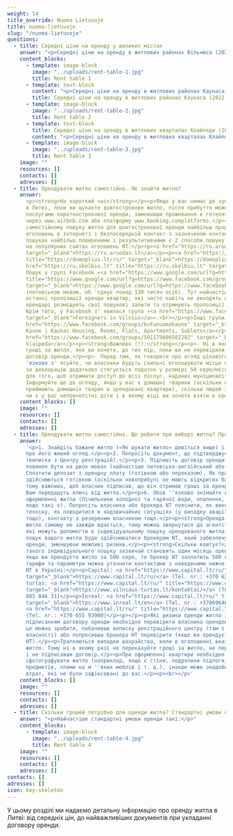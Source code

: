 ```yaml
---
weight: 14
title_override: Nuoma Lietuvoje
title: nuoma-lietuvoje
slug: "/nuoma-lietuvoje"
questions:
  - title: Середні ціни на оренду у великих містах
    answer: "<p>Середні ціни на оренду в житлових районах Вільнюса (2022 р. до н.е.).</p>"
    content_blocks:
      - template: image-block
        image: "../uploads/rent-table-1.jpg"
        title: Rent table 1
      - template: text-block
        content: "<p>Середні ціни на оренду в житлових районах Каунаса (2022 р.).</p>"
        title: Середні ціни на оренду в житлових районах Каунаса (2022 р.).
      - template: image-block
        image: "../uploads/rent-table-2.jpg"
        title: Rent table 2
      - template: text-block
        title: Середні ціни на оренду в житлових кварталах Клайпеди (2022 р.).
        content: "<p>Середні ціни на оренду в житлових кварталах Клайпеди (2022 р.).</p>"
      - template: image-block
        image: "../uploads/rent-table-3.jpg"
        title: Rent table 3
    image: ""
    resources: []
    contacts: []
    adresses: []
  - title: Орендувати житло самостійно. Як знайти житло?
    answer:
      <p><strong>На короткий час</strong></p><p>Якщо у вас немає де зупинитися
      в Литві, поки ви шукаєте довгострокове житло, після прибуття можна скористатися
      послугами короткострокової оренди, замовивши проживання в готелях або апартаментах
      через www.airbnb.com або платформу www.booking.complatforms.</p><p><strong>Надовго</strong></p><p>При
      самостійному пошуку житла для довгострокової оренди найбільш продуктивним є пошук
      оголошень в інтернеті і безпосередній контакт з зазначеною контактною особою.</p><p>У
      пошуках найбільш поширеними і результативними є 2 способи пошуку:</p><p>1) Пошук
      на популярних сайтах оголошень NT:</p><p><a href="https://ru.aruodas.lt" title="https://ru.aruodas.lt"
      target="_blank">https://ru.aruodas.lt</a></p><p><a href="https://domoplius.lt/ru/"
      title="https://domoplius.lt/ru/" target="_blank">https://domoplius.lt/ru/</a></p><p><a
      href="https://ru.skelbiu.lt" title="https://ru.skelbiu.lt" target="_blank">https://ru.skelbiu.lt</a></p><p>2)
      Пошук у групі Facebook «<a href="https://www.google.com/url?q=https://www.facebook.com/groups/474634139331294/&amp;sa=D&amp;source=docs&amp;ust=1648811400237652&amp;usg=AOvVaw0jIJdCHhfULUsXpFGLRdeD"
      title="https://www.google.com/url?q=https://www.facebook.com/groups/474634139331294/&amp;sa=D&amp;source=docs&amp;ust=1648811400237652&amp;usg=AOvVaw0jIJdCHhfULUsXpFGLRdeD"
      target="_blank">https://www.google.com/url?q=https://www.facebook.com/groups/474634139331294/&amp;sa=D&amp;source=docs&amp;ust=1648811400237652&amp;usg=AOvVaw0jIJdCHhfULUsXpFGLRdeD</a>»
      (литовською мовою, об 'єднує понад 130 тисяч осіб). Тут найчастіше розміщуються
      останні пропозиції оренди квартир, які часто навіть не виходять на публіку. Часто
      орендарі розміщують свої пошукові запити та отримують пропозиції оренди індивідуально.
      Крім того, у Facebook з' явилася група «<a href="https://www.facebook.com/groups/209733365824002/"
      target="_blank">Foreigners in Vilnius</a>».<br></p><p>Інші групи Facebook:</p><p><strong>Каунас:</strong></p><p><a
      href="https://www.facebook.com/groups/butunuomakaune" target="_blank">Butu nuoma
      Kaune | Kaunas Housing, Rooms, Flats, Apartments, Sublets</a></p><p><strong>Клайпеда:</strong></p><p><a
      href="https://www.facebook.com/groups/501175606582292" target="_blank">Butu nuoma
      klaipeda</a></p><p><strong>Важливо (!):</strong></p><p>- Ні в якому разі не переказуйте
      гроші за житло, яке ви хочете, до тих пір, поки ви не перевірили його і не підписали
      договір оренди.</p><p>- Перед тим, як говорити про огляд цікавого житла, обов
      'язково з' ясуйте, чи власники будуть схильні оголошувати місце проживання (Іноді
      за декларацію додатково стягується податок у розмірі 50 євро/місяць). Це важливо
      для того, щоб отримати доступ до всіх послуг, наданих муніципалітетом.</p><p>-
      Інформуйте ще до огляду, якщо у вас є домашні тварини (оскільки не всі власники
      приймають домашніх тварин в орендовані квартири), скільки людей збираються жити,
      чи є у вас неповнолітні діти і в якому віці ви хочете взяти в оренду.</p><p><br></p>
    content_blocks: []
    image: ""
    resources: []
    contacts: []
    adresses: []
  - title: Орендувати житло самостійно. Що робити при виборі житла? Процес оренди.
    answer:
      '<p>1. Знайдіть бажане житло («Як шукати житло» дивіться вище) і домовтеся
      про його живий огляд.</p><p>2. Попросіть документ, що підтверджує право власності
      (виписка з Центру реєстрацій).</p><p>3. Підпишіть договір оренди. Договір оренди
      повинен бути на двох мовах (найчастіше литовсько-англійський або литовсько-російський).</p><p>4.
      Сплатити депозит і орендну плату (готівкою або переказом). Як правило, перші платежі
      здійснюються готівкою (оскільки новоприбулі не мають відкритих банківських рахунків),
      тому важливо, щоб власник підписав, що він отримав гроші за оренду квартири.</p><p>5.
      Вам передадуть ключі від житла.</p><p>6. Обов ''язково знімайте лічильники при
      оформленні житла (Лічильники холодної та гарячої води, опалення, газу та електроенергії,
      якщо такі є). Попросіть власника або брокера NT пояснити, як використовувати побутову
      техніку, як поводитися в надзвичайних ситуаціях (у випадку аварії на водних мережах
      тощо), контакту з резервним власником тощо.</p><p><strong>Оренда житла через посередників.</strong></p><p>Знайти
      житло самому не завжди вдається, тому можна звернутися до агентств нерухомості,
      які можуть допомогти в індивідуальному пошуку орендованого житла.</p><p>Тоді весь
      пошук вашого житла буде здійснюватися брокером NT, який забезпечує плавний процес
      оренди, зменшуючи можливі ризики.</p><p><strong>Скільки коштує?</strong></p><p>Вартість
      такого індивідуального пошуку зазвичай становить один місяць орендної плати (тобто
      якщо ви орендуєте житло за 500 євро, то брокер NT заплатить 500 євро). Точні пошукові
      тарифи та параметри можна уточнити контактами з наведеними нижче агентствами.<br></p><p>Агентство
      NT в Україні:</p><p>Capital: <a href="https://www.capital.lt/ru/" title="https://www.capital.lt/ru/"
      target="_blank">https://www.capital.lt/ru/</a> (Tel. nr.: +370 620 41907)</p><p>Vilniaus
      turtas: <a href="https://www.capital.lt/ru/" title="https://www.capital.lt/ru/"
      target="_blank">https://www.vilniaus-turtas.lt/kontaktai/</a> (Tel. nr.: + 370
      685 846 31)</p><p>Inreal: <a href="https://www.capital.lt/ru/" title="https://www.capital.lt/ru/"
      target="_blank">https://www.inreal.lt/en</a> (Tel. nr.: +37069646254)</p><p>Akorus:
      <a href="https://www.capital.lt/ru/" title="https://www.capital.lt/ru/" target="_blank">https://akorus.lt</a>
      (Tel. nr.: +370 655 93900)</p><p></p><p>Які ризики оренди житла і як не помилитися?</p><p>Перед
      підписанням договору оренди необхідно перевірити власника орендованого житла –
      це можна зробити, побачивши виписку реєстраційного центру (там є запис про право
      власності) або попросивши брокера НТ перевірити (якщо ви орендуєте через брокера
      НТ).</p><p>Трапляються випадки шахрайства, коли в оголошенні вказується неіснуюче
      житло. Тому ні в якому разі не переказуйте гроші за житло, не перевіривши його
      і не підписавши договір.</p><p>При оформленні квартири необхідно акуратно (!)
      сфотографувати житло (наприклад, якщо є стіни, подряпини підлоги, розбиті місця
      предметів, плями на м ''яких меблів і т. д.), інакше може знадобитися компенсація
      втрат, які не були зафіксовані до вас.</p><p><br></p>'
    content_blocks: []
    image: ""
    resources: []
    contacts: []
    adresses: []
  - title: Скільки грошей потрібно для оренди житла? Стандартні умови оренди.
    answer: "<p>Найчастіше стандартні умови оренди такі:</p>"
    content_blocks:
      - template: image-block
        image: "../uploads/rent-table-4.jpg"
        title: Rent table 4
    image: ""
    resources: []
    contacts: []
    adresses: []
contacts: []
adresses: []
icon: key-skeleton
---
```


У цьому розділі ми надаємо детальну інформацію про оренду житла в Литві: від середніх цін, до найважливіших документів при укладанні договору оренди.
